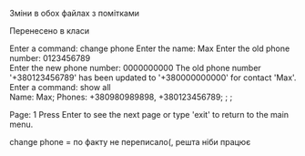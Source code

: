  Зміни в обох файлах з помітками

 Перенесено в класи

Enter a command: change phone
Enter the name: Max
Enter the old phone number: 0123456789   
Enter the new phone number: 0000000000
The old phone number '+380123456789' has been updated to '+380000000000' for contact 'Max'.
Enter a command: show all   
Name:  Max; Phones: +380980989898, +380123456789; ; ;

Page: 1
Press Enter to see the next page or type 'exit' to return to the main menu.

change phone = по факту не переписало(, решта ніби працює
